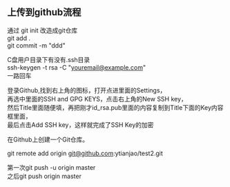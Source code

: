 ## 上传到github流程
通过 git init 改造成git仓库  
git add .  
git commit -m "ddd"

C盘用户目录下有没有.ssh目录  
ssh-keygen -t rsa -C "youremail@example.com"  
一路回车

登录Github,找到右上角的图标，打开点进里面的Settings，  
再选中里面的SSH and GPG KEYS，点击右上角的New SSH key，  
然后Title里面随便填，再把刚才id_rsa.pub里面的内容复制到Title下面的Key内容框里面，  
最后点击Add SSH key，这样就完成了SSH Key的加密  

在Github上创建一个Git仓库。

git remote add origin git@github.com:ytianjao/test2.git  

第一次git push -u origin master  
之后git push origin master